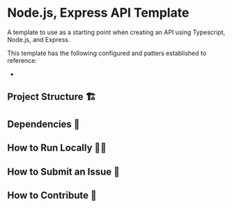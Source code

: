 # Node.js, Express API Template 

A template to use as a starting point when creating an API using Typescript, Node.js, and Express. 

This template has the following configured and patters established to reference: 

- <!-- TODO -- Add configuration and patterns that are established -->

## Project Structure 🏗️

<!-- TODO -- Create tree diagram of the projects directory structure -->

## Dependencies 🧰

<!-- TODO -- List dependencies -->

## How to Run Locally 🧑‍💻

<!-- TODO -- List instructions -->

## How to Submit an Issue 🐛

<!-- TODO -- Add instructions on how to open an issue in GitHub -->

<!-- Issue Template? -->

## How to Contribute 🤝

<!-- TODO -- Add instructions on how to contribute -->

<!-- Pull Request Template? -->
<!-- GitHub Actions Assertions? -->
